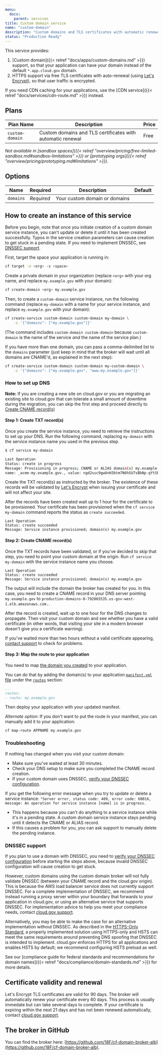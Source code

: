 ```yaml
---
menu:
  docs:
    parent: services
title: Custom domain service
name: "custom-domain"
description: "Custom domains and TLS certificates with automatic renewal"
status: "Production Ready"
---
```


<!-- If you're improving this page, try to port the improvements to the CDN route service page too, since most of the text is the same -->

This service provides:

1. [Custom domain]({{< relref "docs/apps/custom-domains.md" >}}) support, so that your application can have your domain instead of the default `*.app.cloud.gov` domain.
1. HTTPS support via free TLS certificates with auto-renewal (using [Let's Encrypt](https://letsencrypt.org/)), so that user traffic is encrypted.

If you need CDN caching for your applications, use the [CDN service]({{< relref "docs/services/cdn-route.md" >}}) instead.

## Plans

Plan Name | Description | Price
--------- | ----------- | -----
`custom-domain` | Custom domains and TLS certificates with automatic renewal | Free

*Not available in [sandbox spaces]({{< relref "overview/pricing/free-limited-sandbox.md#sandbox-limitations" >}}) or [prototyping orgs]({{< relref "overview/pricing/prototyping.md#limitations" >}}).*

## Options

Name | Required | Description | Default
--- | --- | --- | ---
`domains` | *Required* | Your custom domain or domains |

## How to create an instance of this service

Before you begin, note that once you initiate creation of a custom domain service instance, you can't update or delete it until it has been created successfully. Typos in the service creation parameters can cause creation to get stuck in a pending state. If you need to implement DNSSEC, see [DNSSEC support](#dnssec-support).

First, target the space your application is running in:

```sh
cf target -o <org> -s <space>
```

Create a private domain in your organization (replace `<org>` with your org name, and replace `my.example.gov` with your domain):

```sh
cf create-domain <org> my.example.gov
```

Then, to create a `custom-domain` service instance, run the following command (replace `my-domain` with a name for your service instance, and replace `my.example.gov` with your domain):

```sh
cf create-service custom-domain custom-domain my-domain \
    -c '{"domains": ["my.example.gov"]}'
```

(The command includes `custom-domain custom-domain` because `custom-domain` is the name of the service *and* the name of the service plan.)

If you have more than one domain, you can pass a comma-delimited list to the `domains` parameter (just keep in mind that the broker will wait until all domains are CNAME'd, as explained in the next step):

```sh
cf create-service custom-domain custom-domain my-custom-domain \
    -c '{"domains": ["my.example.gov", "www.my.example.gov"]}'
```

### How to set up DNS

**Note:** If you are creating a new site on cloud.gov or you are migrating an existing site to cloud.gov that can tolerate a small amount of downtime during the migration, you can skip the first step and proceed directly to [Create CNAME record(s)](#step-2-create-cname-record-s)

#### Step 1: Create TXT record(s)

Once you create the service instance, you need to retrieve the instructions to set up your DNS. Run the following command, replacing `my-domain` with the service instance name you used in the previous step.

```sh
$ cf service my-domain

Last Operation
Status: create in progress
Message: Provisioning in progress; CNAME or ALIAS domain(s) my.example.gov to production-domains-0-792003535.us-gov-west-1.elb.amazonaws.com or create TXT record(s):
name: _acme-my.example.gov., value: ngd2suc9gwUnH3btm7N6hSU7sBbNp-qYtSPYyny325E, ttl: 120

```
Create the TXT record(s) as instructed by the broker. The existence of these records will be validated by [Let's Encrypt](https://letsencrypt.org/) when issuing your certificate and will not affect your site.

After the records have been created wait up to 1 hour for the certificate to be provisioned. Your certificate has been provisioned when the `cf service my-domain` command reports the status as `create succeeded`.

```
Last Operation
Status: create succeeded
Message: Service instance provisioned; domain(s) my.example.gov
```

#### Step 2: Create CNAME record(s)

Once the TXT records have been validated, or if you've decided to skip that step, you need to point your custom domain at the origin. Run `cf service my-domain` with the service instance name you choose.

```
Last Operation
Status: create succeeded
Message: Service instance provisioned; domain(s) my.example.gov
```

The output will include the domain the broker has created for you. In this case, you need to create a CNAME record in your DNS server pointing `my.example.gov` to `production-domains-0-792003535.us-gov-west-1.elb.amazonaws.com.`.

After the record is created, wait up to one hour for the DNS changes to propagate. Then visit your custom domain and see whether you have a valid certificate (in other words, that visiting your site in a modern browser doesn't give you a certificate warning).

If you've waited more than two hours without a valid certificate appearing, [contact support](/help) to check for problems.

#### Step 3: Map the route to your application

You need to map [the domain you created](#how-to-create-an-instance-of-this-service) to your application.

You can do that by adding the domain(s) to your application [`manifest.yml` file](https://docs.cloudfoundry.org/devguide/deploy-apps/manifest.html) under the
[`routes`](https://docs.cloudfoundry.org/devguide/deploy-apps/manifest.html#routes) section:

```yaml
...
routes:
- route: my.example.gov
```

Then deploy your application with your updated manifest.

*Alternate option:* If you don't want to put the route in your manifest, you can manually add it to your application:

```sh
cf map-route APPNAME my.example.gov
```

### Troubleshooting

If nothing has changed when you visit your custom domain:

* Make sure you've waited at least 30 minutes.
* Check your DNS setup to make sure you completed the CNAME record creation.
* If your custom domain uses DNSSEC, [verify your DNSSEC configuration](https://www.icann.org/resources/pages/tools-2012-02-25-en).

If you get the following error message when you try to update or delete a service instance: `"Server error, status code: 409, error code: 60016, message: An operation for service instance [name] is in progress.`

* This happens because you can't do anything to a service instance while it's in a pending state. A custom domain service instance stays pending until it detects the CNAME or ALIAS record.
* If this causes a problem for you, you can ask support to manually delete the pending instance.

### DNSSEC support

If you plan to use a domain with DNSSEC, you need to [verify your DNSSEC configuration](https://www.icann.org/resources/pages/tools-2012-02-25-en) before starting the steps above, because invalid DNSSEC configuration will cause creation to get stuck.

However, custom domains using the custom domain broker will not fully validate DNSSEC (between your CNAME record and the cloud.gov origin). This is because the AWS load balancer service does not currently support DNSSEC. For a complete implementation of DNSSEC, we recommend instead running a proxy server within your boundary that forwards to your application in cloud.gov, or using an alternative service that supports DNSSEC. For implementation advice to help you meet your compliance needs, contact [cloud.gov support](/help/).

Alternatively, you may be able to make the case for an alternative implementation without DNSSEC. As described in the [HTTPS-Only Standard](https://https.cio.gov/faq/#how-does-https-protect-against-dns-spoofing), a properly implemented solution using HTTPS-only and HSTS can meet the same requirements around preventing DNS spoofing that DNSSEC is intended to implement. cloud.gov enforces HTTPS for all applications and enables HSTS by default; we recommend configuring HSTS preload as well.

See our [compliance guide for federal standards and recommendations for domain names]({{< relref "docs/compliance/domain-standards.md" >}}) for more details.

## Certificate validity and renewal

Let's Encrypt TLS certificates are valid for 90 days.  The broker will automatically renew your certificate every 60 days.  This process is usually immedate but can take several days to complete.  If your certificate is expiring within the next 21 days and has not been renewed automatically, contact [cloud.gov support](/help/).

## The broker in GitHub

You can find the broker here: [https://github.com/18F/cf-domain-broker-alb](https://github.com/18F/cf-domain-broker-alb).
